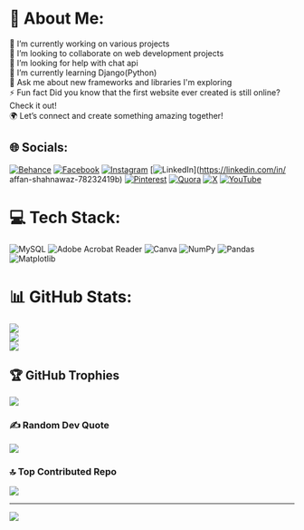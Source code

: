 # 💫 About Me:
🔭 I’m currently working on various projects<br>👯 I’m looking to collaborate on web development projects<br>🤝 I’m looking for help with chat api<br>🌱 I’m currently learning Django(Python)<br>💬 Ask me about new frameworks and libraries I'm exploring<br>⚡ Fun fact Did you know that the first website ever created is still online? Check it out!<br>🌍 Let’s connect and create something amazing together!


## 🌐 Socials:
[![Behance](https://img.shields.io/badge/Behance-1769ff?logo=behance&logoColor=white)](https://behance.net/affan.snz) [![Facebook](https://img.shields.io/badge/Facebook-%231877F2.svg?logo=Facebook&logoColor=white)](https://facebook.com/affan.snz) [![Instagram](https://img.shields.io/badge/Instagram-%23E4405F.svg?logo=Instagram&logoColor=white)](https://instagram.com/affan.snz) [![LinkedIn](https://img.shields.io/badge/LinkedIn-%230077B5.svg?logo=linkedin&logoColor=white)](https://linkedin.com/in/ affan-shahnawaz-78232419b) [![Pinterest](https://img.shields.io/badge/Pinterest-%23E60023.svg?logo=Pinterest&logoColor=white)](https://pinterest.com/affansnz) [![Quora](https://img.shields.io/badge/Quora-%23B92B27.svg?logo=Quora&logoColor=white)](https://quora.com/profile/Affan-Shahnawaz) [![X](https://img.shields.io/badge/X-black.svg?logo=X&logoColor=white)](https://x.com/@Affan292005) [![YouTube](https://img.shields.io/badge/YouTube-%23FF0000.svg?logo=YouTube&logoColor=white)](https://youtube.com/@UCl9O0__LhNfcwiCIRy8UKoQ) 

# 💻 Tech Stack:
![MySQL](https://img.shields.io/badge/mysql-4479A1.svg?style=for-the-badge&logo=mysql&logoColor=white) ![Adobe Acrobat Reader](https://img.shields.io/badge/Adobe%20Acrobat%20Reader-EC1C24.svg?style=for-the-badge&logo=Adobe%20Acrobat%20Reader&logoColor=white) ![Canva](https://img.shields.io/badge/Canva-%2300C4CC.svg?style=for-the-badge&logo=Canva&logoColor=white) ![NumPy](https://img.shields.io/badge/numpy-%23013243.svg?style=for-the-badge&logo=numpy&logoColor=white) ![Pandas](https://img.shields.io/badge/pandas-%23150458.svg?style=for-the-badge&logo=pandas&logoColor=white) ![Matplotlib](https://img.shields.io/badge/Matplotlib-%23ffffff.svg?style=for-the-badge&logo=Matplotlib&logoColor=black)
# 📊 GitHub Stats:
![](https://github-readme-stats.vercel.app/api?username=Affan402&theme=dark&hide_border=false&include_all_commits=true&count_private=true)<br/>
![](https://github-readme-streak-stats.herokuapp.com/?user=Affan402&theme=dark&hide_border=false)<br/>
![](https://github-readme-stats.vercel.app/api/top-langs/?username=Affan402&theme=dark&hide_border=false&include_all_commits=true&count_private=true&layout=compact)

## 🏆 GitHub Trophies
![](https://github-profile-trophy.vercel.app/?username=Affan402&theme=radical&no-frame=false&no-bg=false&margin-w=4)

### ✍️ Random Dev Quote
![](https://quotes-github-readme.vercel.app/api?type=horizontal&theme=radical)

### 🔝 Top Contributed Repo
![](https://github-contributor-stats.vercel.app/api?username=Affan402&limit=5&theme=dark&combine_all_yearly_contributions=true)

---
[![](https://visitcount.itsvg.in/api?id=Affan402&icon=0&color=0)](https://visitcount.itsvg.in)

<!-- Proudly created with GPRM ( https://gprm.itsvg.in ) -->
